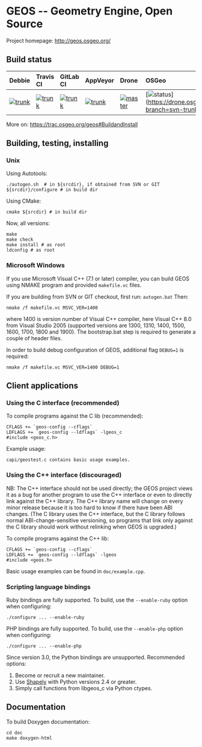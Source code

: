 GEOS -- Geometry Engine, Open Source
====================================

Project homepage: http://geos.osgeo.org/

## Build status

| Debbie | Travis CI | GitLab CI | AppVeyor | Drone | OSGeo |
|:--- |:--- |:--- |:--- |:--- |:--- |
| [![trunk](https://debbie.postgis.net/buildStatus/icon?job=GEOS_Trunk)](https://debbie.postgis.net/view/GEOS/job/GEOS_Trunk/) | [![trunk](https://secure.travis-ci.org/libgeos/libgeos.png)](https://travis-ci.org/libgeos/libgeos) | [![trunk](https://gitlab.com/geos/libgeos/badges/svn-trunk/build.svg)](https://gitlab.com/geos/libgeos/commits/svn-trunk) | [![trunk](https://ci.appveyor.com/api/projects/status/c4b47oa8k50qyqo5/branch/svn-trunk?svg=true)](https://ci.appveyor.com/project/mloskot/libgeos/branch/svn-trunk) | [![master](https://drone.io/github.com/libgeos/libgeos/status.png)](https://drone.io/github.com/libgeos/libgeos/latest) | [![status](https://drone.osgeo.kbt.io/api/badges/geos/geos/status.svg?branch=svn-trunk)](https://drone.osgeo.kbt.io/geos/geos?branch=svn-trunk, alt=status) |

More on: https://trac.osgeo.org/geos#BuildandInstall

## Building, testing, installing

### Unix

Using Autotools:

    ./autogen.sh  # in ${srcdir}, if obtained from SVN or GIT
    ${srcdir}/configure # in build dir

Using CMake:

    cmake ${srcdir} # in build dir

Now, all versions:

    make
    make check
    make install # as root
    ldconfig # as root


### Microsoft Windows

If you use Microsoft Visual C++ (7.1 or later) compiler, you can build
GEOS using NMAKE program and provided `makefile.vc` files.

If you are building from SVN or GIT checkout, first run: `autogen.bat`
Then:

    nmake /f makefile.vc MSVC_VER=1400

where 1400 is version number of Visual C++ compiler, here Visual C++ 8.0
from Visual Studio 2005 (supported versions are 1300, 1310, 1400, 1500,
1600, 1700, 1800 and 1900).
The bootstrap.bat step is required to generate a couple of header files.

In order to build debug configuration of GEOS, additional flag `DEBUG=1`
is required:

    nmake /f makefile.vc MSVC_VER=1400 DEBUG=1


## Client applications

### Using the C interface (recommended)

To compile programs against the C lib (recommended):

    CFLAGS += `geos-config --cflags`
    LDFLAGS += `geos-config --ldflags` -lgeos_c
    #include <geos_c.h>

Example usage:

    capi/geostest.c contains basic usage examples.

### Using the C++ interface (discouraged)

NB: The C++ interface should not be used directly; the GEOS project
views it as a bug for another program to use the C++ interface or even
to directly link against the C++ library.  The C++ library name will
change on every minor release because it is too hard to know if there
have been ABI changes.  (The C library uses the C++ interface, but the
C library follows normal ABI-change-sensitive versioning, so programs
that link only against the C library should work without relinking
when GEOS is upgraded.)

To compile programs against the C++ lib:

    CFLAGS += `geos-config --cflags`
    LDFLAGS += `geos-config --ldflags` -lgeos
    #include <geos.h>

Basic usage examples can be found in `doc/example.cpp`.


### Scripting language bindings

Ruby bindings are fully supported. To build, use the `--enable-ruby` option
when configuring:

    ./configure ... --enable-ruby

PHP bindings are fully supported. To build, use the `--enable-php` option
when configuring:

    ./configure ... --enable-php

Since version 3.0, the Python bindings are unsupported. Recommended options:

 1. Become or recruit a new maintainer.
 2. Use [Shapely](http://pypi.python.org/pypi/Shapely) with Python
    versions 2.4 or greater.
 3. Simply call functions from libgeos_c via Python ctypes.

## Documentation

To build Doxygen documentation:

    cd doc
    make doxygen-html

